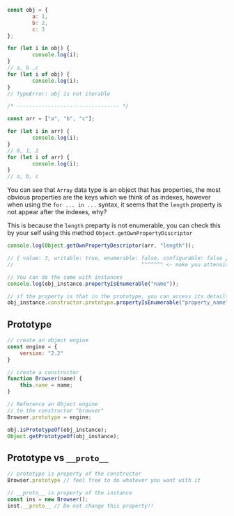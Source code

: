 
```js
const obj = {
        a: 1,
        b: 2,
        c: 3
};

for (let i in obj) {
        console.log(i);
}
// a, b ,c
for (let i of obj) {
        console.log(i);
}
// TypeError: obj is not iterable

/* --------------------------------- */

const arr = ["a", "b", "c"];

for (let i in arr) {
        console.log(i);
}
// 0, 1, 2
for (let i of arr) {
        console.log(i);
}
// a, b, c
```

You can see that `Array` data type is an object that has properties, the most obvious properties are the keys which we think of as indexes,  however when using the `for ... in ...` syntax, it seems that the ``length`` property is not appear after the indexes, why?

This is because the `length` preparty is not enumerable, you can check this by your self using this method `Object.getOwnPropertyDiscriptor`

```js
console.log(Object.getOwnPropertyDescriptor(arr, "length"));

// { value: 3, writable: true, enumerable: false, configurable: false }
//                                         ^^^^^^^ <- make you attension to this one.  

// You can do the some with instances
console.log(obj_instance.propertyIsEnumerable("name")); 

// if the property is that in the prototype, you can access its details like this
obj_instance.constructor.prototype.propertyIsEnumerable("property_name");
```


## Prototype

```js
// create an object engine
const engine = {
	version: "2.2"
}

// create a constructor
function Browser(name) {
	this.name = name;
}

// Reference an Object engine
// to the constructor "browser"
Browser.prototype = engine;

```

```js
obj.isPrototypeOf(obj_instance);
Object.getPrototypeOf(obj_instance);
```

## Prototype vs `__proto__`

```js
// prototype is property of the constructor
Browser.prototype // feel free to do whatever you want with it

// __proto__ is property of the instance
const ins = new Browser();
inst.__proto__ // Do not change this property!!
```

